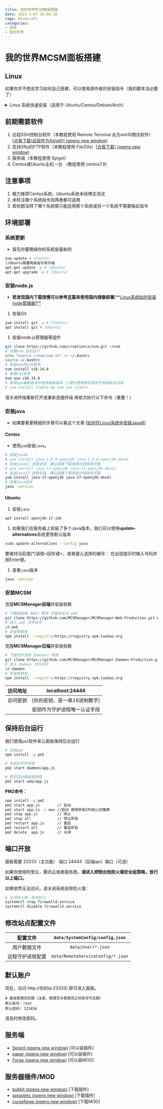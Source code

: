 ```yaml
---
title: 我的世界MCSM面板搭建
date: 2021-2-07 16:06:18
tags: Minecraft
categories:
- 游戏
- 我的世界
---
```


# 我的世界MCSM面板搭建

## Linux

如果你并不想去学习如何自己搭建，可以使用源作者的安装指令（我的脚本没必要了）

<details class="custom-block details"><summary>Linux 系统快速安装（适用于 Ubuntu/Centos/Debian/Arch）</summary> <p>安装成功后，使用 <code>systemctl start mcsm-{(web, daemon)}</code> 命令即可启动面板</p> <div class="language- line-numbers-mode"><pre class="language-text"><code>wget -qO- https://gitee.com/mcsmanager/script/raw/master/setup.sh | bash
</code></pre> <div class="line-numbers-wrapper"><span class="line-number">1</span><br></div></div></details>


## 前期需要软件

1. 远程SSH控制台软件（本教程使用 Remote Terminal 此为win10商店软件）[[点我下载(此软件为Xshell)\]  (opens new window)](https://vlssu.lanzoui.com/i88wyvi)
2. 支持Sftp的FTP软件（本教程使用 FileZilla）[[点我下载\]  (opens new window)](https://www.lanzoui.com/i88wyqd)
3. 服务端（本教程使用 Spigot）
4. Centos或Ubuntu主机一台 （教程使用 centos7.9）

## 注意事项

1. 极力推荐Centos系统，Ubuntu系统未经博主测试
2. 未标注哪个系统指令则两者都可适用
3. 若标题注释了哪个系统那只能适用那个系统或另一个系统不需要输此指令

## 环境部署

### 系统更新

- 首先你要确保你的系统是最新的

```bash
yum update # (Centos)
//Ubuntu需要两条指令来升级
apt-get update -y # (Ubuntu)
apt-get upgrade -y # (Ubuntu)
```

### 安装node.js

- **若发现国内下载很慢可以参考这篇来使用国内镜像部署**[**[Linux系统如何安装node管理器\]**]()

1. 安装Git

```bash
yum install git -y # (Centos)
apt install git # (Ubuntu)
```

1. 安装node.js管理器等组件

```bash
git clone https://github.com/creationix/nvm.git ~/nvm
# 设置nvm 自动运行
echo "source ~/nvm/nvm.sh" >> ~/.bashrc
source ~/.bashrc
# 安装npm的v16版本
nvm install v16.14.0
# 使用v13版本
nvm use v16.14.0
# 安装npm最新版本并使用最新版本 //建议使用稳定版而不是最新测试版
# nvm install stable && nvm use stable
```

请关闭终端重新打开或重新连接终端 再依次执行以下命令（重要！）

### 安装java

- 如果要看更精细的步骤可以看这个文章 [[如何在Linux系统中安装Java8\]]()

#### Centos

- 使用`yum`安装`java`。

```bash
# 安装java8
# yum install java-1.8.0-openjdk java-1.8.0-openjdk-devel
# 安装java11 按需安装，建议直接下载用绝对链接来开服
# yum install java-11-openjdk java-11-openjdk-devel
# 安装java17 按需安装，建议直接下载用绝对链接来开服
yum install java-17-openjdk java-17-openjdk-devel
# 查看java版本
java -version
```



#### Ubuntu

1. 安装`java`

```bash
apt install openjdk-17-jdk
```

1. 如果我们在服务器上安装了多个Java版本，我们可以使用**update-alternatives**系统更改默认版本

```bash
sudo update-alternatives --config java
```

要维持当前值[*]请按<回车键>，或者键入选择的编号：
 在出现提示时输入号码并按Enter键。

1. 查看`java`版本

```bash
java -version
```

### 安装MCSM

克隆**MCSManager前端**并安装依赖

```bash
# 下载面板端（Web）程序 并重命名为 web
git clone https://github.com/MCSManager/MCSManager-Web-Production.git web
# 进入 web 文件夹中
cd web
# 安装依赖库
npm install --registry=https://registry.npm.taobao.org
```

克隆**MCSManager后端**并安装依赖

```bash
# 下载守护进程（Daemon）程序
git clone https://github.com/MCSManager/MCSManager-Daemon-Production.git daemon
# 进入 daemon 文件夹中
cd daemon
# 安装依赖库
npm install --registry=https://registry.npm.taobao.org
```

| 访问地址 |       localhost:24444        |
| :------: | :--------------------------: |
| 访问密钥 | [你的密钥，是一串16进制数字] |
|          | 密钥作为守护进程唯一认证手段 |

## 保持后台运行

我们使用`pm2`软件来让面板保持后台运行

```bash
# 安装pm2
npm install -g pm2

# 先启动守护进程
pm2 start daemon/app.js

# 然后启动面板端进程
pm2 start web/app.js
```

**PM2命令：**

```bash
npm install -g pm2
pm2 start app.js        // 启动
pm2 start app.js -i max //启动 使用所有CPU核心的集群
pm2 stop app.js         // 停止
pm2 stop all            // 停止所有
pm2 restart app.js      // 重启
pm2 restart all         // 重启所有
pm2 delete  app.js      // 关闭
```

##  端口开放

面板需要 23333（主功能） 端口
 24444（后端api）端口（可选）

如果你使用阿里云，腾讯云或者服务商，**请进入控制台到防火墙安全组策略，放行以上端口。**

如果依然无法访问，请关闭系统自带防火墙：

```bash
# 关闭防火墙，依次执行
systemctl stop firewalld.service
systemctl disable firewalld.service
```

## 修改站点配置文件

|     配置文件     |  `data/SystemConfig/config.json`  |
| :--------------: | :-------------------------------: |
|   用户数据文件   |        `data/User/*.json`         |
| 远程守护进程配置 | `data/RemoteServiceConfig/*.json` |

## 默认账户

现在，访问 http://你的ip:23333/ 即可进入面板。

```text
# 最高管理员权限（注意，管理员与管理员之间账号可互删）
默认账号：root
默认密码: 123456
```

请及时修改密码。

## 服务端

- [Spigot  (opens new window)](https://getbukkit.org/download/spigot) [可以装插件]
- [paper  (opens new window)](https://papermc.io/downloads) [可以装插件]
- [Forge  (opens new window)](https://files.minecraftforge.net) [可以装MOD]

## 服务器插件/MOD

- [bukkit  (opens new window)](https://dev.bukkit.org) [下载插件]
- [spigotmc  (opens new window)](https://www.spigotmc.org) [下载插件]
- [curseforge  (opens new window)](https://www.curseforge.com/minecraft/modpacks) [下载MOD]
